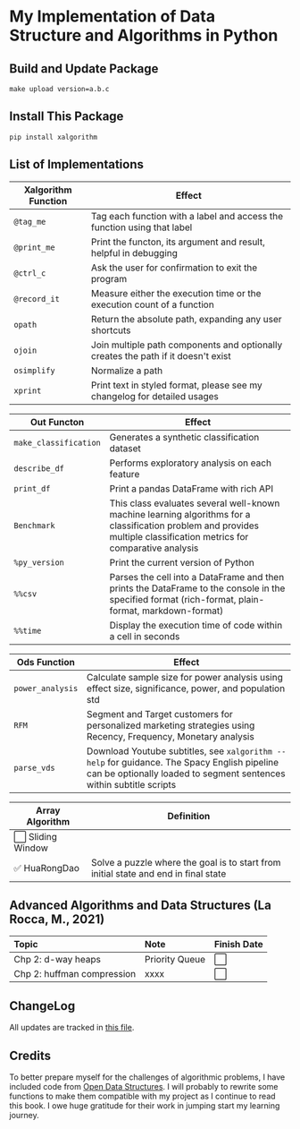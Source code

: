 My Implementation of Data Structure and Algorithms in Python
============================================================

## Build and Update Package

```
make upload version=a.b.c
```

## Install This Package

```
pip install xalgorithm
```

## List of Implementations

| Xalgorithm Function   | Effect |
| ----------- | ------------------------------------------ |
| `@tag_me`    | Tag each function with a label and access the function using that label |
| `@print_me`  | Print the functon, its argument and result, helpful in debugging |
| `@ctrl_c`    | Ask the user for confirmation to exit the program |
| `@record_it` | Measure either the execution time or the execution count of a function |
| `opath`     | Return the absolute path, expanding any user shortcuts |
| `ojoin`     | Join multiple path components and optionally creates the path if it doesn't exist |
| `osimplify` | Normalize a path |
| `xprint`    | Print text in styled format, please see my changelog for detailed usages |

| Out Functon | Effect |
| ----------- | ------------------------------------------ |
| `make_classification`  |  Generates a synthetic classification dataset | 
| `describe_df` | Performs exploratory analysis on each feature |
| `print_df` | Print a pandas DataFrame with rich API |
| `Benchmark`| This class evaluates several well-known machine learning algorithms for a classification problem and provides multiple classification metrics for comparative analysis  | 
| `%py_version` | Print the current version of Python |
| `%%csv`    |  Parses the cell into a DataFrame and then prints the DataFrame to the console in the specified format (rich-format, plain-format, markdown-format) |
| `%%time`   |  Display the execution time of code within a cell in seconds |

| Ods Function | Effect |
| ----------- | ------------------------------------------ |
| `power_analysis` | Calculate sample size for power analysis using effect size, significance, power, and population std |
| `RFM` | Segment and Target customers for personalized marketing strategies using Recency, Frequency, Monetary analysis |
| `parse_vds` | Download Youtube subtitles, see `xalgorithm --help` for guidance. The Spacy English pipeline can be optionally loaded to segment sentences within subtitle scripts  |





| Array Algorithm  | Definition |
| ----------- | ------------------------------------------ |
| :white_large_square: Sliding Window   |  |
| :white_check_mark: HuaRongDao  | Solve a puzzle where the goal is to start from initial state and end in final state |


## Advanced Algorithms and Data Structures (La Rocca, M., 2021)

| Topic  | Note | Finish Date |
| :---------------  | :----------------- | :---- |
| Chp 2: d-way heaps | Priority Queue | :white_large_square: |
| Chp 2: huffman compression | xxxx | :white_large_square: |

## ChangeLog

All updates are tracked in [this file](./CHANGELOG.md). 


## Credits


To better prepare myself for the challenges of algorithmic problems, I have included code from [Open Data Structures](https://opendatastructures.org/). I will probably to rewrite some functions to make them compatible with my project as I continue to read this book. I owe huge gratitude for their work in jumping start my learning journey.